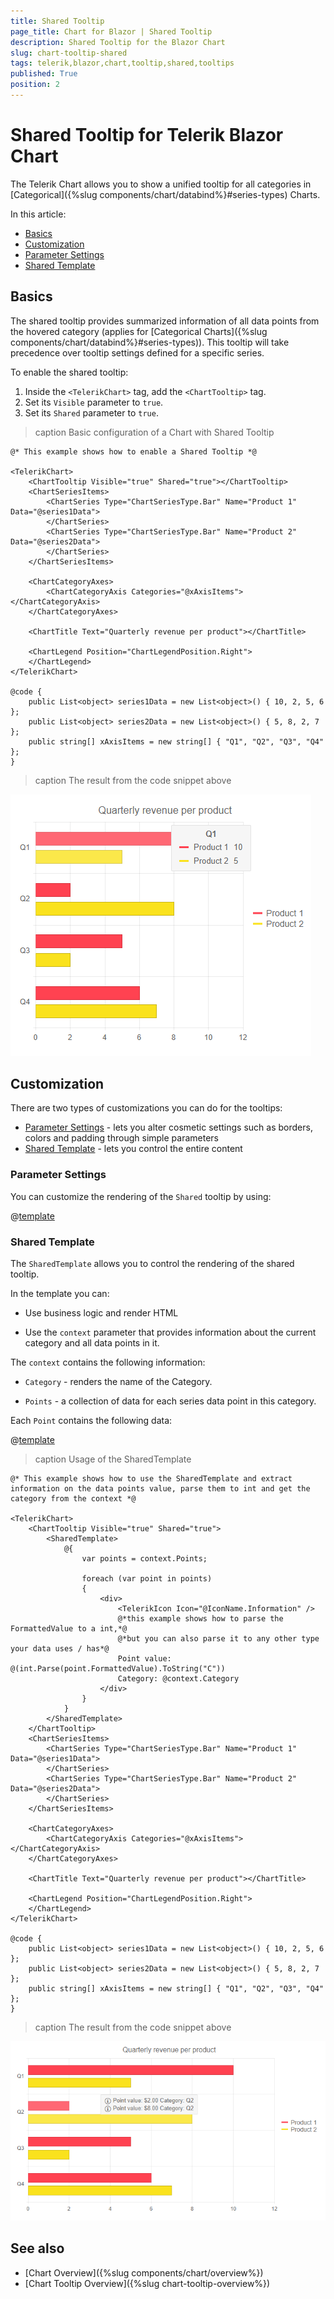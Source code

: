 ```yaml
---
title: Shared Tooltip
page_title: Chart for Blazor | Shared Tooltip
description: Shared Tooltip for the Blazor Chart
slug: chart-tooltip-shared
tags: telerik,blazor,chart,tooltip,shared,tooltips
published: True
position: 2
---
```


# Shared Tooltip for Telerik Blazor Chart

The Telerik Chart allows you to show a unified tooltip for all categories in [Categorical]({%slug components/chart/databind%}#series-types) Charts.

In this article:
* [Basics](#basics)
* [Customization](#customization)
 * [Parameter Settings](#parameter-settings)
 * [Shared Template](#shared-template)


## Basics

The shared tooltip provides summarized information of all data points from the hovered category (applies for [Categorical Charts]({%slug components/chart/databind%}#series-types)). This tooltip will take precedence over tooltip settings defined for a specific series.

To enable the shared tooltip:

1. Inside the `<TelerikChart>` tag, add the `<ChartTooltip>` tag.
1. Set its `Visible` parameter to `true`.
1. Set its `Shared` parameter to `true`.

>caption Basic configuration of a Chart with Shared Tooltip

````CSHTML
@* This example shows how to enable a Shared Tooltip *@

<TelerikChart>
    <ChartTooltip Visible="true" Shared="true"></ChartTooltip>
    <ChartSeriesItems>
        <ChartSeries Type="ChartSeriesType.Bar" Name="Product 1" Data="@series1Data">
        </ChartSeries>
        <ChartSeries Type="ChartSeriesType.Bar" Name="Product 2" Data="@series2Data">
        </ChartSeries>
    </ChartSeriesItems>

    <ChartCategoryAxes>
        <ChartCategoryAxis Categories="@xAxisItems"></ChartCategoryAxis>
    </ChartCategoryAxes>

    <ChartTitle Text="Quarterly revenue per product"></ChartTitle>

    <ChartLegend Position="ChartLegendPosition.Right">
    </ChartLegend>
</TelerikChart>

@code {
    public List<object> series1Data = new List<object>() { 10, 2, 5, 6 };
    public List<object> series2Data = new List<object>() { 5, 8, 2, 7 };
    public string[] xAxisItems = new string[] { "Q1", "Q2", "Q3", "Q4" };
}
````
>caption The result from the code snippet above

![shared tooltip example](images/shared-tooltip-basic.png)

## Customization

There are two types of customizations you can do for the tooltips:

* [Parameter Settings](#parameter-settings) - lets you alter cosmetic settings such as borders, colors and padding through simple parameters
* [Shared Template](#shared-template) - lets you control the entire content

### Parameter Settings
You can customize the rendering of the `Shared` tooltip by using:

@[template](/_contentTemplates/chart/chart-tooltip-context-templates.md#shared-tooltip-parameter-settings)


### Shared Template

The `SharedTemplate` allows you to control the rendering of the shared tooltip.

In the template you can:

* Use business logic and render HTML

* Use the `context` parameter that provides information about the current category and all data points in it.

The `context` contains the following information:

* `Category` - renders the name of the Category.

* `Points` - a collection of data for each series data point in this category.


Each `Point` contains the following data:

@[template](/_contentTemplates/chart/chart-tooltip-context-templates.md#context-parameter-information)


>caption Usage of the SharedTemplate

````CSHTML
@* This example shows how to use the SharedTemplate and extract information on the data points value, parse them to int and get the category from the context *@

<TelerikChart>
    <ChartTooltip Visible="true" Shared="true">
        <SharedTemplate>
            @{
                var points = context.Points;

                foreach (var point in points)
                {
                    <div>
                        <TelerikIcon Icon="@IconName.Information" />
                        @*this example shows how to parse the FormattedValue to a int,*@
                        @*but you can also parse it to any other type your data uses / has*@
                        Point value: @(int.Parse(point.FormattedValue).ToString("C"))
                        Category: @context.Category
                    </div>
                }
            }
        </SharedTemplate>
    </ChartTooltip>
    <ChartSeriesItems>
        <ChartSeries Type="ChartSeriesType.Bar" Name="Product 1" Data="@series1Data">
        </ChartSeries>
        <ChartSeries Type="ChartSeriesType.Bar" Name="Product 2" Data="@series2Data">
        </ChartSeries>
    </ChartSeriesItems>

    <ChartCategoryAxes>
        <ChartCategoryAxis Categories="@xAxisItems"></ChartCategoryAxis>
    </ChartCategoryAxes>

    <ChartTitle Text="Quarterly revenue per product"></ChartTitle>

    <ChartLegend Position="ChartLegendPosition.Right">
    </ChartLegend>
</TelerikChart>

@code {
    public List<object> series1Data = new List<object>() { 10, 2, 5, 6 };
    public List<object> series2Data = new List<object>() { 5, 8, 2, 7 };
    public string[] xAxisItems = new string[] { "Q1", "Q2", "Q3", "Q4" };
}
````
>caption The result from the code snippet above

![shared tooltip template example](images/shared-tooltip-template.png)

## See also

* [Chart Overview]({%slug components/chart/overview%})
* [Chart Tooltip Overview]({%slug chart-tooltip-overview%})
